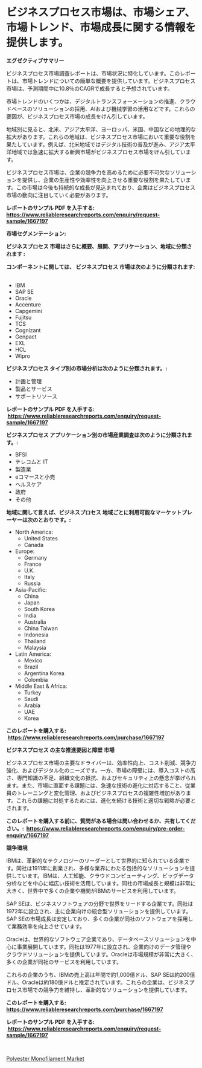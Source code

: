 <p><h1>ビジネスプロセス市場は、市場シェア、市場トレンド、市場成長に関する情報を提供します。</h1></p><p><strong>エグゼクティブサマリー</strong></p>
<p><p>ビジネスプロセス市場調査レポートは、市場状況に特化しています。このレポートは、市場トレンドについての簡単な概要を提供しています。ビジネスプロセス市場は、予測期間中に10.8％のCAGRで成長すると予想されています。</p><p>市場トレンドのいくつかは、デジタルトランスフォーメーションの推進、クラウドベースのソリューションの採用、AIおよび機械学習の活用などです。これらの要因が、ビジネスプロセス市場の成長をけん引しています。</p><p>地域別に見ると、北米、アジア太平洋、ヨーロッパ、米国、中国などの地理的な拡大があります。これらの地域は、ビジネスプロセス市場において重要な役割を果たしています。例えば、北米地域ではデジタル技術の普及が進み、アジア太平洋地域では急速に拡大する新興市場がビジネスプロセス市場をけん引しています。</p><p>ビジネスプロセス市場は、企業の競争力を高めるために必要不可欠なソリューションを提供し、企業の生産性や効率性を向上させる重要な役割を果たしています。この市場は今後も持続的な成長が見込まれており、企業はビジネスプロセス市場の動向に注目していく必要があります。</p></p>
<p><strong>レポートのサンプル PDF を入手する: <a href="https://www.reliableresearchreports.com/enquiry/request-sample/1667197">https://www.reliableresearchreports.com/enquiry/request-sample/1667197</a></strong></p>
<p><strong>市場セグメンテーション:</strong></p>
<p><strong> ビジネスプロセス 市場はさらに概要、展開、アプリケーション、地域に分類されます :</strong></p>
<p><strong>コンポーネントに関しては、 ビジネスプロセス 市場は次のように分類されます: &nbsp;</strong></p>
<p><ul><li>IBM</li><li>SAP SE</li><li>Oracle</li><li>Accenture</li><li>Capgemini</li><li>Fujitsu</li><li>TCS</li><li>Cognizant</li><li>Genpact</li><li>EXL</li><li>HCL</li><li>Wipro</li></ul></p>
<p><strong> ビジネスプロセス タイプ別の市場分析は次のように分類されます。:</strong></p>
<p><ul><li>計画と管理</li><li>製品とサービス</li><li>サポートリソース</li></ul></p>
<p><strong>レポートのサンプル PDF を入手する: &nbsp;<a href="https://www.reliableresearchreports.com/enquiry/request-sample/1667197">https://www.reliableresearchreports.com/enquiry/request-sample/1667197</a></strong></p>
<p><strong> ビジネスプロセス アプリケーション別の市場産業調査は次のように分類されます。:</strong></p>
<p><ul><li>BFSI</li><li>テレコムと IT</li><li>製造業</li><li>eコマースと小売</li><li>ヘルスケア</li><li>政府</li><li>その他</li></ul></p>
<p><strong>地域に関して言えば、ビジネスプロセス 地域ごとに利用可能なマーケットプレーヤーは次のとおりです。:</strong></p>
<p><ul>
    <li>
        North America:
        <ul>
            <li>United States</li>
            <li>Canada</li>
        </ul>
    </li>
    <li>
        Europe:
        <ul>
            <li>Germany</li>
            <li>France</li>
            <li>U.K.</li>
            <li>Italy</li>
            <li>Russia</li>
        </ul>
    </li>
    <li>
        Asia-Pacific:
        <ul>
            <li>China</li>
            <li>Japan</li>
            <li>South Korea</li>
            <li>India</li>
            <li>Australia</li>
            <li>China Taiwan</li>
            <li>Indonesia</li>
            <li>Thailand</li>
            <li>Malaysia</li>
        </ul>
    </li>
    <li>
        Latin America:
        <ul>
            <li>Mexico</li>
            <li>Brazil</li>
            <li>Argentina Korea</li>
            <li>Colombia</li>
        </ul>
    </li>
    <li>
        Middle East & Africa:
        <ul>
            <li>Turkey</li>
            <li>Saudi</li>
            <li>Arabia</li>
            <li>UAE</li>
            <li>Korea</li>
        </ul>
    </li>
    </ul></p>
<p><strong>このレポートを購入する: &nbsp;<a href="https://www.reliableresearchreports.com/purchase/1667197">https://www.reliableresearchreports.com/purchase/1667197</a></strong></p>
<p><strong>ビジネスプロセス の主な推進要因と障壁 市場</strong></p>
<p><p>ビジネスプロセス市場の主要なドライバーは、効率性向上、コスト削減、競争力強化、およびデジタル化のニーズです。一方、市場の障壁には、導入コストの高さ、専門知識の不足、組織文化の抵抗、およびセキュリティ上の懸念が挙げられます。また、市場に直面する課題には、急速な技術の進化に対応すること、従業員のトレーニングと変化管理、およびビジネスプロセスの複雑性増加があります。これらの課題に対処するためには、進化を続ける技術と適切な戦略が必要とされます。</p></p>
<p><strong>このレポートを購入する前に、質問がある場合は問い合わせるか、共有してください。:&nbsp; <a href="https://www.reliableresearchreports.com/enquiry/pre-order-enquiry/1667197">https://www.reliableresearchreports.com/enquiry/pre-order-enquiry/1667197</a></strong></p>
<p><strong>競争環境</strong></p>
<p><p>IBMは、革新的なテクノロジーのリーダーとして世界的に知られている企業です。同社は1911年に創業され、多様な業界にわたる包括的なソリューションを提供しています。IBMは、人工知能、クラウドコンピューティング、ビッグデータ分析などを中心に幅広い技術を活用しています。同社の市場成長と規模は非常に大きく、世界中で多くの企業や機関がIBMのサービスを利用しています。</p><p>SAP SEは、ビジネスソフトウェアの分野で世界をリードする企業です。同社は1972年に設立され、主に企業向けの統合型ソリューションを提供しています。SAP SEの市場成長は安定しており、多くの企業が同社のソフトウェアを採用して業務効率を向上させています。</p><p>Oracleは、世界的なソフトウェア企業であり、データベースソリューションを中心に事業展開しています。同社は1977年に設立され、企業向けのデータ管理やクラウドソリューションを提供しています。Oracleは市場規模が非常に大きく、多くの企業が同社のサービスを利用しています。</p><p>これらの企業のうち、IBMの売上高は年間で約1,000億ドル、SAP SEは約200億ドル、Oracleは約180億ドルと推定されています。これらの企業は、ビジネスプロセス市場での競争力を維持し、革新的なソリューションを提供しています。</p></p>
<p><strong>このレポートを購入する: &nbsp; <a href="https://www.reliableresearchreports.com/purchase/1667197">https://www.reliableresearchreports.com/purchase/1667197</a></strong></p>
<p><strong>レポートのサンプル PDF を入手する: &nbsp;<a href="https://www.reliableresearchreports.com/enquiry/request-sample/1667197">https://www.reliableresearchreports.com/enquiry/request-sample/1667197</a></strong><strong></strong></p>
<p>&nbsp;</p>
<p><p><a href="https://summer-dogwood-3e9.notion.site/Polyester-Monofilament-Market-Offers-Provide-Insightful-Data-for-the-Time-Period-from-2024-to-2031-a-222a728a5c0b486cafd1b774fdfdbdea">Polyester Monofilament Market</a></p></p>